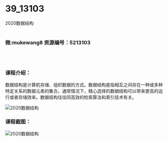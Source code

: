 # 39_13103
2020数据结构
<br/></br>
<h3>微:mukewang8 资源编号：5213103</h3>
<br/></br>
<h3>课程介绍：</h3>
<p><a title="查看与 数据结构 相关的文章" target="_blank">数据结构</a>是计算机存储、组织数据的方式。<a title="查看与 数据结构 相关的文章" target="_blank">数据结构</a>是指相互之间存在一种或多种特定关系的数据元素的集合。通常情况下，精心选择的数据结构可以带来更高的运行或者存储效率。数据结构往往同高效的检索算法和索引技术有关。</p>
<p><img src="https://www.ko996.com/wp-content/uploads/img/2020/05/2-87.png" alt="2020数据结构"></p>
<div class="info-desc">
<h3>课程截图：</h3>
<p><img src="https://www.ko996.com/wp-content/uploads/img/2020/05/1-95.png" alt="2020数据结构"></p>
<p>&nbsp;</p>


			
</div>
